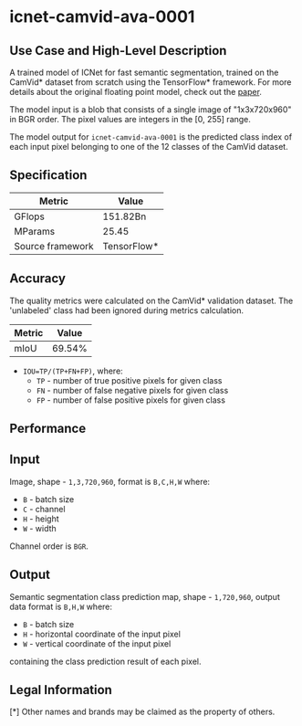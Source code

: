 # icnet-camvid-ava-0001

## Use Case and High-Level Description

A trained model of ICNet for fast semantic segmentation, trained on the CamVid\* dataset from scratch using the TensorFlow\* framework. For more details about the original floating point model, check out the [paper](https://arxiv.org/abs/1704.08545).

The model input is a blob that consists of a single image of "1x3x720x960" in BGR order. The pixel values are integers in the [0, 255] range.

The model output for `icnet-camvid-ava-0001` is the predicted class index of each input pixel belonging to one of the 12 classes of the CamVid dataset.

## Specification

| Metric            | Value                 |
|-------------------|-----------------------|
| GFlops            | 151.82Bn              |
| MParams           | 25.45                 |
| Source framework  | TensorFlow\*          |

## Accuracy

The quality metrics were calculated on the CamVid\* validation dataset. The 'unlabeled' class had been ignored during metrics calculation.

| Metric                    | Value         |
|---------------------------|---------------|
| mIoU                      |        69.54% |

- `IOU=TP/(TP+FN+FP)`, where:
  - `TP` - number of true positive pixels for given class
  - `FN` - number of false negative pixels for given class
  - `FP` - number of false positive pixels for given class


## Performance

## Input

Image, shape - `1,3,720,960`, format is `B,C,H,W` where:

- `B` - batch size
- `C` - channel
- `H` - height
- `W` - width

Channel order is `BGR`.

## Output

Semantic segmentation class prediction map, shape - `1,720,960`, output data format is `B,H,W` where:

- `B` - batch size
- `H` - horizontal coordinate of the input pixel
- `W` - vertical coordinate of the input pixel

containing the class prediction result of each pixel.

## Legal Information
[*] Other names and brands may be claimed as the property of others.
